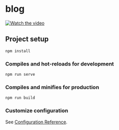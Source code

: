 # blog

[![Watch the video](https://i.imgur.com/vKb2F1B.png)]('/screen-recorder-sat-mar-26-2022-16-28-13.webm')

## Project setup
```
npm install
```

### Compiles and hot-reloads for development
```
npm run serve
```

### Compiles and minifies for production
```
npm run build
```

### Customize configuration
See [Configuration Reference](https://cli.vuejs.org/config/).
